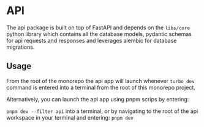 # API

The api package is built on top of FastAPI and depends on the `libs/core` python library which contains all the database models, pydantic schemas for api requests and responses and leverages alembic for database migrations.

## Usage

From the root of the monorepo the api app will launch whenever `turbo dev` command is entered into a terminal from the root of this monorepo project.

Alternatively, you can launch the api app using pnpm scrips by entering:

`pnpm dev --filter api` into a terminal, or by navigating to the root of the api workspace in your terminal and entering: `pnpm dev`
